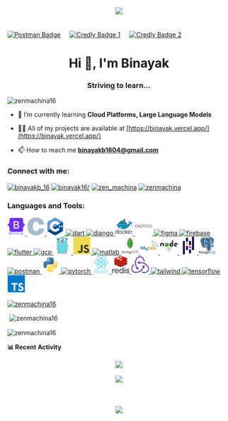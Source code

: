 
<div id="header" align="center">
  <img src="https://media.giphy.com/media/Nx0rz3jtxtEre/giphy.gif" width="580"/>
</div>
<br><br>

<div style="display: flex; gap: 20px; align-items: center;">
  <!-- Postman Badge -->
  <div>
    <a href="https://api.badgr.io/public/assertions/bZ9KWreiRxuC3z0tsvMivg">
      <img width="120px" height="120px" src="https://api.badgr.io/public/assertions/bZ9KWreiRxuC3z0tsvMivg/image" alt="Postman Badge">
    </a>
  </div>

  <!-- Credly Badge 1 -->
  <div>
    <a href="https://www.credly.com/badges/a9a623e5-5268-4dd3-a8eb-395744e59215/public_url">
      <img width="120px" height="120px" src="https://images.credly.com/size/340x340/images/2bdfc035-567e-432e-b846-d0c4e09c632a/image.png" alt="Credly Badge 1">
    </a>
  </div>

  <!-- Credly Badge 2 -->
  <div>
    <a href="https://www.credly.com/badges/ebce5196-7452-4f8b-a245-e049d2b33ae6/public_url">
      <img width="120px" height="120px" src="https://images.credly.com/size/340x340/images/15b2a2e7-80dc-4452-bb21-7d9b21b6bc93/image.png" alt="Credly Badge 2">
    </a>
  </div>
</div>

 

<h1 align="center">Hi 👋, I'm Binayak</h1>
<h3 align="center">Striving to learn...</h3>

<p align="left"> <img src="https://komarev.com/ghpvc/?username=zenmachina16&label=Profile%20views&color=0e75b6&style=flat" alt="zenmachina16" /> </p>


- 🌱 I’m currently learning **Cloud Platforms, Large Language Models**

- 👨‍💻 All of my projects are available at [https://binayak.vercel.app/](https://binayak.vercel.app/)

- 📫 How to reach me **binayakb1604@gmail.com**

<h3 align="left">Connect with me:</h3>
<p align="left">
<a href="https://twitter.com/binayakb_16" target="blank"><img align="center" src="https://raw.githubusercontent.com/rahuldkjain/github-profile-readme-generator/master/src/images/icons/Social/twitter.svg" alt="binayakb_16" height="30" width="40" /></a>
<a href="https://linkedin.com/in/binayak16/" target="blank"><img align="center" src="https://raw.githubusercontent.com/rahuldkjain/github-profile-readme-generator/master/src/images/icons/Social/linked-in-alt.svg" alt="binayak16/" height="30" width="40" /></a>
<a href="https://codeforces.com/profile/zen_machina" target="blank"><img align="center" src="https://raw.githubusercontent.com/rahuldkjain/github-profile-readme-generator/master/src/images/icons/Social/codeforces.svg" alt="zen_machina" height="30" width="40" /></a>
<a href="https://www.leetcode.com/zenmachina" target="blank"><img align="center" src="https://raw.githubusercontent.com/rahuldkjain/github-profile-readme-generator/master/src/images/icons/Social/leet-code.svg" alt="zenmachina" height="30" width="40" /></a>
</p>

<h3 align="left">Languages and Tools:</h3>
<p align="left"> <a href="https://getbootstrap.com" target="_blank" rel="noreferrer"> <img src="https://raw.githubusercontent.com/devicons/devicon/master/icons/bootstrap/bootstrap-plain-wordmark.svg" alt="bootstrap" width="40" height="40"/> </a> <a href="https://www.cprogramming.com/" target="_blank" rel="noreferrer"> <img src="https://raw.githubusercontent.com/devicons/devicon/master/icons/c/c-original.svg" alt="c" width="40" height="40"/> </a> <a href="https://www.w3schools.com/cpp/" target="_blank" rel="noreferrer"> <img src="https://raw.githubusercontent.com/devicons/devicon/master/icons/cplusplus/cplusplus-original.svg" alt="cplusplus" width="40" height="40"/> </a> <a href="https://dart.dev" target="_blank" rel="noreferrer"> <img src="https://www.vectorlogo.zone/logos/dartlang/dartlang-icon.svg" alt="dart" width="40" height="40"/> </a> <a href="https://www.djangoproject.com/" target="_blank" rel="noreferrer"> <img src="https://cdn.worldvectorlogo.com/logos/django.svg" alt="django" width="40" height="40"/> </a> <a href="https://www.docker.com/" target="_blank" rel="noreferrer"> <img src="https://raw.githubusercontent.com/devicons/devicon/master/icons/docker/docker-original-wordmark.svg" alt="docker" width="40" height="40"/> </a> <a href="https://expressjs.com" target="_blank" rel="noreferrer"> <img src="https://raw.githubusercontent.com/devicons/devicon/master/icons/express/express-original-wordmark.svg" alt="express" width="40" height="40"/> </a> <a href="https://www.figma.com/" target="_blank" rel="noreferrer"> <img src="https://www.vectorlogo.zone/logos/figma/figma-icon.svg" alt="figma" width="40" height="40"/> </a> <a href="https://firebase.google.com/" target="_blank" rel="noreferrer"> <img src="https://www.vectorlogo.zone/logos/firebase/firebase-icon.svg" alt="firebase" width="40" height="40"/> </a> <a href="https://flutter.dev" target="_blank" rel="noreferrer"> <img src="https://www.vectorlogo.zone/logos/flutterio/flutterio-icon.svg" alt="flutter" width="40" height="40"/> </a> <a href="https://cloud.google.com" target="_blank" rel="noreferrer"> <img src="https://www.vectorlogo.zone/logos/google_cloud/google_cloud-icon.svg" alt="gcp" width="40" height="40"/> </a> <a href="https://golang.org" target="_blank" rel="noreferrer"> <img src="https://raw.githubusercontent.com/devicons/devicon/master/icons/go/go-original.svg" alt="go" width="40" height="40"/> </a> <a href="https://developer.mozilla.org/en-US/docs/Web/JavaScript" target="_blank" rel="noreferrer"> <img src="https://raw.githubusercontent.com/devicons/devicon/master/icons/javascript/javascript-original.svg" alt="javascript" width="40" height="40"/> </a> <a href="https://www.mathworks.com/" target="_blank" rel="noreferrer"> <img src="https://upload.wikimedia.org/wikipedia/commons/2/21/Matlab_Logo.png" alt="matlab" width="40" height="40"/> </a> <a href="https://www.mongodb.com/" target="_blank" rel="noreferrer"> <img src="https://raw.githubusercontent.com/devicons/devicon/master/icons/mongodb/mongodb-original-wordmark.svg" alt="mongodb" width="40" height="40"/> </a> <a href="https://www.mysql.com/" target="_blank" rel="noreferrer"> <img src="https://raw.githubusercontent.com/devicons/devicon/master/icons/mysql/mysql-original-wordmark.svg" alt="mysql" width="40" height="40"/> </a> <a href="https://nodejs.org" target="_blank" rel="noreferrer"> <img src="https://raw.githubusercontent.com/devicons/devicon/master/icons/nodejs/nodejs-original-wordmark.svg" alt="nodejs" width="40" height="40"/> </a> <a href="https://pandas.pydata.org/" target="_blank" rel="noreferrer"> <img src="https://raw.githubusercontent.com/devicons/devicon/2ae2a900d2f041da66e950e4d48052658d850630/icons/pandas/pandas-original.svg" alt="pandas" width="40" height="40"/> </a> <a href="https://www.postgresql.org" target="_blank" rel="noreferrer"> <img src="https://raw.githubusercontent.com/devicons/devicon/master/icons/postgresql/postgresql-original-wordmark.svg" alt="postgresql" width="40" height="40"/> </a> <a href="https://postman.com" target="_blank" rel="noreferrer"> <img src="https://www.vectorlogo.zone/logos/getpostman/getpostman-icon.svg" alt="postman" width="40" height="40"/> </a> <a href="https://www.python.org" target="_blank" rel="noreferrer"> <img src="https://raw.githubusercontent.com/devicons/devicon/master/icons/python/python-original.svg" alt="python" width="40" height="40"/> </a> <a href="https://pytorch.org/" target="_blank" rel="noreferrer"> <img src="https://www.vectorlogo.zone/logos/pytorch/pytorch-icon.svg" alt="pytorch" width="40" height="40"/> </a> <a href="https://reactjs.org/" target="_blank" rel="noreferrer"> <img src="https://raw.githubusercontent.com/devicons/devicon/master/icons/react/react-original-wordmark.svg" alt="react" width="40" height="40"/> </a> <a href="https://redis.io" target="_blank" rel="noreferrer"> <img src="https://raw.githubusercontent.com/devicons/devicon/master/icons/redis/redis-original-wordmark.svg" alt="redis" width="40" height="40"/> </a> <a href="https://redux.js.org" target="_blank" rel="noreferrer"> <img src="https://raw.githubusercontent.com/devicons/devicon/master/icons/redux/redux-original.svg" alt="redux" width="40" height="40"/> </a> <a href="https://tailwindcss.com/" target="_blank" rel="noreferrer"> <img src="https://www.vectorlogo.zone/logos/tailwindcss/tailwindcss-icon.svg" alt="tailwind" width="40" height="40"/> </a> <a href="https://www.tensorflow.org" target="_blank" rel="noreferrer"> <img src="https://www.vectorlogo.zone/logos/tensorflow/tensorflow-icon.svg" alt="tensorflow" width="40" height="40"/> </a> <a href="https://www.typescriptlang.org/" target="_blank" rel="noreferrer"> <img src="https://raw.githubusercontent.com/devicons/devicon/master/icons/typescript/typescript-original.svg" alt="typescript" width="40" height="40"/> </a> </p>


<p align="left"> <a href="https://github.com/ryo-ma/github-profile-trophy"><img src="https://github-profile-trophy.vercel.app/?username=zenmachina16" alt="zenmachina16" /></a> </p>

<p>&nbsp;<img align="center" src="https://github-readme-stats.vercel.app/api?username=zenmachina16&show_icons=true&locale=en" alt="zenmachina16" /></p>

<p><img align="center" src="https://github-readme-streak-stats.herokuapp.com/?user=zenmachina16&" alt="zenmachina16" /></p>
<!-- Activity Graph -->

  <summary><b>📊 Recent Activity</b></summary>
  <br/>
  <div align="center">
    <picture>
      <source
        srcset="https://github-readme-activity-graph.vercel.app/graph?username=zenmachina16&custom_title=Binayak's%20Activity%20Graph&bg_color=1F222E&color=F8D866&line=F85D7F&point=FFFFFF&hide_border=true"
        media="(prefers-color-scheme: dark)"
      />
      <source
        srcset="https://github-readme-activity-graph.vercel.app/graph?username=zenmachina16&custom_title=Binayak's%20Activity%20Graph&bg_color=ffffff&color=000000&line=0969da&point=000000&hide_border=true"
        media="(prefers-color-scheme: light), (prefers-color-scheme: no-preference)"
      />
      <img src="https://github-readme-activity-graph.vercel.app/graph?username=zenmachina16&theme=tokyo-night&hide_border=true" />
    </picture>
  </div>




<p  align="center">
<img src="https://user-images.githubusercontent.com/73097560/115834477-dbab4500-a447-11eb-908a-139a6edaec5c.gif">             
<br>
<h1 align="center">
    <img src="https://readme-typing-svg.herokuapp.com/?font=Righteous&size=35&center=true&vCenter=true&width=500&height=70&duration=4000&lines=Thanks+for+the+View🙋🏻‍♂️!;+Take+Care🤝" />
</h1>  
  
